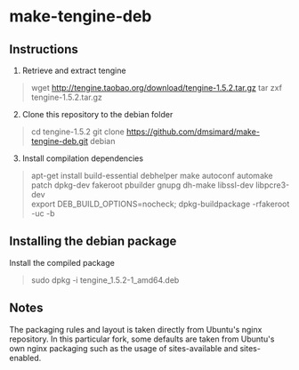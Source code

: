 make-tengine-deb
===
## Instructions
 1. Retrieve and extract tengine
> wget http://tengine.taobao.org/download/tengine-1.5.2.tar.gz
> tar zxf tengine-1.5.2.tar.gz  

 2. Clone this repository to the debian folder       
> cd tengine-1.5.2
> git clone https://github.com/dmsimard/make-tengine-deb.git debian    

 3. Install compilation dependencies  
> apt-get install  build-essential debhelper make autoconf automake patch dpkg-dev  fakeroot pbuilder gnupg dh-make libssl-dev libpcre3-dev    
> export DEB_BUILD_OPTIONS=nocheck; dpkg-buildpackage -rfakeroot -uc -b     

## Installing the debian package
  Install the compiled package    
> sudo dpkg -i tengine_1.5.2-1_amd64.deb

## Notes
  The packaging rules and layout is taken directly from Ubuntu's nginx repository.
  In this particular fork, some defaults are taken from Ubuntu's own nginx packaging such
  as the usage of sites-available and sites-enabled.